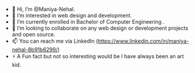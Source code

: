 - 👋 Hi, I’m @Maniya-Nehal.
- 👀 I’m interested in web design and development.
- 🌱 I’m currently enrolled in Bachelor of Computer Engineering .
- 💞️ I’m looking to collaborate on any web design or development projects and open source.
- 📫 You can reach me via LinkedIn (https://www.linkedin.com/in/maniya-nehal-8b91b6299/)
- ⚡ A Fun fact but not so interesting would be I have always been an art kid.

<!---
Maniya-Nehal/Maniya-Nehal is a ✨ special ✨ repository because its `README.md` (this file) appears on your GitHub profile.
You can click the Preview link to take a look at your changes.
--->
